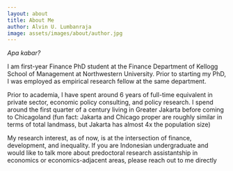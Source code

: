 ```yaml
---
layout: about
title: About Me
author: Alvin U. Lumbanraja
image: assets/images/about/author.jpg
---
```


_Apa kabar?_

I am first-year Finance PhD student at the Finance Department of Kellogg School of Management at Northwestern University. 
Prior to starting my PhD, I was employed as empirical research fellow at the same department.

Prior to academia, I have spent around 6 years of full-time equivalent in private sector, 
economic policy consulting, and policy research. I spend around the first quarter of a century living 
in Greater Jakarta before coming to Chicagoland (fun fact: Jakarta and Chicago proper are roughly
similar in terms of total landmass, but Jakarta has almost 4x the population size)

My research interest, as of now, is at the intersection of finance, development, and inequality. 
If you are Indonesian undergraduate and would like to talk more about predoctoral research 
assistantship in economics or economics-adjacent areas, please reach out to me directly
